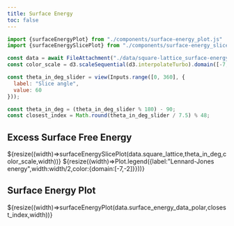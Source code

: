 ```yaml
---
title: Surface Energy
toc: false
---
```


```js
import {surfaceEnergyPlot} from "./components/surface-energy_plot.js"
import {surfaceEnergySlicePlot} from "./components/surface-energy_slice.js"
```

```js
const data = await FileAttachment("./data/square-lattice_surface-energy.json").json();
const color_scale = d3.scaleSequential(d3.interpolateTurbo).domain([-7, -2]);
```

```js
const theta_in_deg_slider = view(Inputs.range([0, 360], {
  label: "Slice angle",
  value: 60
}));
```
```js
const theta_in_deg = (theta_in_deg_slider % 180) - 90;
const closest_index = Math.round(theta_in_deg_slider / 7.5) % 48;
```

<div class="grid grid-cols-2">
  <div>
    <h2>Excess Surface Free Energy</h2>
    ${resize((width)=>surfaceEnergySlicePlot(data.square_lattice,theta_in_deg,color_scale,width))}
    ${resize((width)=>Plot.legend({label:"Lennard-Jones energy",width:width/2,color:{domain:[-7,-2]}}))}
  </div>
  <div> 
    <h2>Surface Energy Plot</h2>
    ${resize((width)=>surfaceEnergyPlot(data.surface_energy_data_polar,closest_index,width))}
  </div>
</div>

